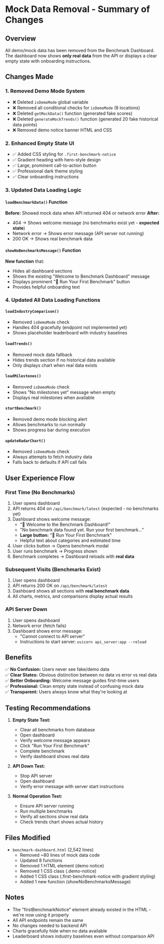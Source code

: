 # Mock Data Removal - Summary of Changes

## Overview
All demo/mock data has been removed from the Benchmark Dashboard. The dashboard now shows **only real data** from the API or displays a clear empty state with onboarding instructions.

## Changes Made

### 1. Removed Demo Mode System
- ❌ Deleted `isDemoMode` global variable
- ❌ Removed all conditional checks for `isDemoMode` (8 locations)
- ❌ Deleted `getMockData()` function (generated fake scores)
- ❌ Deleted `generateMockTrends()` function (generated 20 fake historical data points)
- ❌ Removed demo notice banner HTML and CSS

### 2. Enhanced Empty State UI
- ✅ Added CSS styling for `.first-benchmark-notice`
- ✅ Gradient heading with hero-style design
- ✅ Large, prominent call-to-action button
- ✅ Professional dark theme styling
- ✅ Clear onboarding instructions

### 3. Updated Data Loading Logic

#### `loadBenchmarkData()` Function
**Before:** Showed mock data when API returned 404 or network error
**After:** 
- 404 → Shows welcome message (no benchmarks exist yet - **expected state**)
- Network error → Shows error message (API server not running)
- 200 OK → Shows real benchmark data

#### `showNoBenchmarksMessage()` Function
**New function** that:
- Hides all dashboard sections
- Shows the existing "Welcome to Benchmark Dashboard" message
- Displays prominent "🔄 Run Your First Benchmark" button
- Provides helpful onboarding text

### 4. Updated All Data Loading Functions

#### `loadIndustryComparison()`
- Removed `isDemoMode` check
- Handles 404 gracefully (endpoint not implemented yet)
- Shows placeholder leaderboard with industry baselines

#### `loadTrends()`
- Removed mock data fallback
- Hides trends section if no historical data available
- Only displays chart when real data exists

#### `loadMilestones()`
- Removed `isDemoMode` check
- Shows "No milestones yet" message when empty
- Displays real milestones when available

#### `startBenchmark()`
- Removed demo mode blocking alert
- Allows benchmarks to run normally
- Shows progress bar during execution

#### `updateRadarChart()`
- Removed `isDemoMode` check
- Always attempts to fetch industry data
- Falls back to defaults if API call fails

## User Experience Flow

### First Time (No Benchmarks)
1. User opens dashboard
2. API returns 404 on `/api/benchmark/latest` (expected - no benchmarks yet)
3. Dashboard shows welcome message:
   - "🚀 Welcome to the Benchmark Dashboard!"
   - "No benchmark data found yet. Run your first benchmark..."
   - **Large button:** "🔄 Run Your First Benchmark"
   - Helpful text about categories and estimated time
4. User clicks button → Opens benchmark modal
5. User runs benchmark → Progress shown
6. Benchmark completes → Dashboard reloads with **real data**

### Subsequent Visits (Benchmarks Exist)
1. User opens dashboard
2. API returns 200 OK on `/api/benchmark/latest`
3. Dashboard shows all sections with **real benchmark data**
4. All charts, metrics, and comparisons display actual results

### API Server Down
1. User opens dashboard
2. Network error (fetch fails)
3. Dashboard shows error message:
   - "Cannot connect to API server"
   - Instructions to start server: `uvicorn api_server:app --reload`

## Benefits

✅ **No Confusion:** Users never see fake/demo data  
✅ **Clear States:** Obvious distinction between no data vs error vs real data  
✅ **Better Onboarding:** Welcome message guides first-time users  
✅ **Professional:** Clean empty state instead of confusing mock data  
✅ **Transparent:** Users always know what they're looking at  

## Testing Recommendations

1. **Empty State Test:**
   - Clear all benchmarks from database
   - Open dashboard
   - Verify welcome message appears
   - Click "Run Your First Benchmark"
   - Complete benchmark
   - Verify dashboard shows real data

2. **API Down Test:**
   - Stop API server
   - Open dashboard
   - Verify error message with server start instructions

3. **Normal Operation Test:**
   - Ensure API server running
   - Run multiple benchmarks
   - Verify all sections show real data
   - Check trends chart shows actual history

## Files Modified

- `benchmark-dashboard.html` (2,542 lines)
  - Removed ~80 lines of mock data code
  - Updated 8 functions
  - Removed 1 HTML element (demo notice)
  - Removed 1 CSS class (.demo-notice)
  - Added 1 CSS class (.first-benchmark-notice with gradient styling)
  - Added 1 new function (showNoBenchmarksMessage)

## Notes

- The "firstBenchmarkNotice" element already existed in the HTML - we're now using it properly
- All API endpoints remain the same
- No changes needed to backend API
- Charts gracefully hide when no data available
- Leaderboard shows industry baselines even without comparison API
